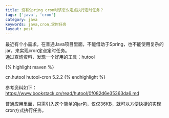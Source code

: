 ```yaml
---
title: 没有Spring cron时该怎么定点执行定时任务？
tags: ['java', 'cron']
category: java
keywords: java,cron,定时任务
layout: post
---
```


最近有个小需求，在普通Java项目里面，不能借助于Spring，也不能使用复杂的jar，来实现cron定点定时任务。<br/>
通过查询资料，发现一个好用的工具：hutool<br/>

{% highlight maven %}
<!-- https://mvnrepository.com/artifact/cn.hutool/hutool-cron -->
<dependency>
    <groupId>cn.hutool</groupId>
    <artifactId>hutool-cron</artifactId>
    <version>5.2.2</version>
</dependency>
{% endhighlight %}

参考资料如下：<a href="https://www.bookstack.cn/read/hutool/0f082d6e35363da6.md" target="_blank">https://www.bookstack.cn/read/hutool/0f082d6e35363da6.md</a><br/>

普通应用里面，只需引入这个简单的jar包，仅仅36KB，就可以方便快捷的实现cron方式执行任务。
